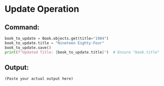 # Update Operation

## Command:
```python
book_to_update = Book.objects.get(title="1984")
book_to_update.title = "Nineteen Eighty-Four"
book_to_update.save()
print(f"Updated Title: {book_to_update.title}")  # Ensure "book.title" appears
```

## Output:
```
(Paste your actual output here)
```

